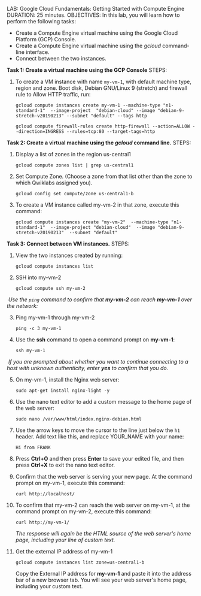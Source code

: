 LAB: Google Cloud Fundamentals: Getting Started with Compute Engine
DURATION: 25 minutes.
OBJECTIVES: In this lab, you will learn how to perform the following tasks:

- Create a Compute Engine virtual machine using the Google Cloud Platform (GCP) Console.
- Create a Compute Engine virtual machine using the *gcloud* command-line interface.
- Connect between the two instances.

**Task 1: Create a virtual machine using the GCP Console**
STEPS:

1. To create a VM instance with name `my-vm-1`, with default machine type, region and zone. Boot disk, Debian GNU/Linux 9 (stretch) and firewall rule to Allow HTTP traffic, run:

   ```
   gcloud compute instances create my-vm-1 --machine-type "n1-standard-1"  --image-project  "debian-cloud" --image "debian-9-stretch-v20190213" --subnet "default" --tags http
   
   gcloud compute firewall-rules create http-firewall --action=ALLOW --direction=INGRESS --rules=tcp:80 --target-tags=http
   ```

   

**Task 2: Create a virtual machine using the *gcloud* command line.**
STEPS:

1. Display a list of zones in the region us-central1

   ```
   gcloud compute zones list | grep us-central1
   ```

2. Set Compute Zone. (Choose a zone from that list other than the zone to which Qwiklabs assigned you).

   ```
   gcloud config set compute/zone us-central1-b
   ```

3. To create a VM instance called my-vm-2 in that zone, execute this command:

   ```
   gcloud compute instances create "my-vm-2"  --machine-type "n1-standard-1"  --image-project "debian-cloud"  --image "debian-9-stretch-v20190213"  --subnet "default"
   ```

**Task 3: Connect between VM instances.**
STEPS:

1. View the two instances created by running:

   ```
   gcloud compute instances list
   ```

2. SSH into my-vm-2

   ```
   gcloud compute ssh my-vm-2
   ```

​        *Use the `ping` command to confirm that **my-vm-2** can reach **my-vm-1** over the network:*

3. Ping my-vm-1 through my-vm-2

   ```
   ping -c 3 my-vm-1
   ```

   

4. Use the **ssh** command to open a command prompt on **my-vm-1**:

   ```
   ssh my-vm-1
   ```

​          *If you are prompted about whether you want to continue connecting to a host with unknown authenticity, enter **yes** to confirm that you do.*

5. On my-vm-1, install the Nginx web server:

   ```
   sudo apt-get install nginx-light -y
   ```

6. Use the nano text editor to add a custom message to the home page of the web server:

   ```
   sudo nano /var/www/html/index.nginx-debian.html
   ```

7. Use the arrow keys to move the cursor to the line just below the `h1` header. Add text like this, and replace YOUR_NAME with your name:

   ```
   Hi from FRANK
   ```

8. Press **Ctrl+O** and then press **Enter** to save your edited file, and then press **Ctrl+X** to exit the nano text editor.

9. Confirm that the web server is serving your new page. At the command prompt on my-vm-1, execute this command:

   ```
   curl http://localhost/
   ```

10. To confirm that my-vm-2 can reach the web server on my-vm-1, at the command prompt on my-vm-2, execute this command: 

    ```
    curl http://my-vm-1/
    ```

    *The response will again be the HTML source of the web server's home page, including your line of custom text.*

11. Get the external IP address of my-vm-1

    ```
    gcloud compute instances list zone=us-central1-b
    ```

    Copy the External IP address for **my-vm-1** and paste it into the address bar of a new browser tab. You will see your web server's home page, including your custom text.